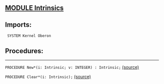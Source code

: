 
## [MODULE Intrinsics](https://github.com/io-core/Script/blob/main/Intrinsics.Mod)

## Imports:
` SYSTEM Kernel Oberon`

## Procedures:
---

`PROCEDURE New*(i: Intrinsic; v: INTEGER) : Intrinsic;` [(source)](https://github.com/io-core/Script/blob/main/Intrinsics.Mod#L15)


`PROCEDURE Clear*(i: Intrinsic);` [(source)](https://github.com/io-core/Script/blob/main/Intrinsics.Mod#L26)

